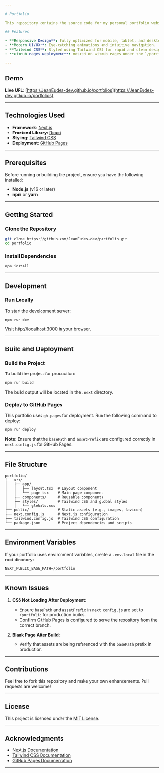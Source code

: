 ```yaml
---

# Portfolio

This repository contains the source code for my personal portfolio website, built with **Next.js**, **React**, **Tailwind CSS**, and deployed to **GitHub Pages**.

## Features

- **Responsive Design**: Fully optimized for mobile, tablet, and desktop devices.
- **Modern UI/UX**: Eye-catching animations and intuitive navigation.
- **Tailwind CSS**: Styled using Tailwind CSS for rapid and clean design implementation.
- **GitHub Pages Deployment**: Hosted on GitHub Pages under the `/portfolio` subpath.

---
```


## Demo

**Live URL**: [https://JeanEudes-dev.github.io/portfolios](https://JeanEudes-dev.github.io/portfolios)

---

## Technologies Used

- **Framework**: [Next.js](https://nextjs.org/)
- **Frontend Library**: [React](https://reactjs.org/)
- **Styling**: [Tailwind CSS](https://tailwindcss.com/)
- **Deployment**: [GitHub Pages](https://pages.github.com/)

---

## Prerequisites

Before running or building the project, ensure you have the following installed:

- **Node.js** (v16 or later)
- **npm** or **yarn**

---

## Getting Started

### Clone the Repository

```bash
git clone https://github.com/JeanEudes-dev/portfolio.git
cd portfolio
```

### Install Dependencies

```bash
npm install
```

---

## Development

### Run Locally

To start the development server:

```bash
npm run dev
```

Visit [http://localhost:3000](http://localhost:3000) in your browser.

---

## Build and Deployment

### Build the Project

To build the project for production:

```bash
npm run build
```

The build output will be located in the `.next` directory.

### Deploy to GitHub Pages

This portfolio uses `gh-pages` for deployment. Run the following command to deploy:

```bash
npm run deploy
```

**Note**: Ensure that the `basePath` and `assetPrefix` are configured correctly in `next.config.js` for GitHub Pages.

---

## File Structure

```plaintext
portfolio/
├── src/
│   ├── app/
│   │   ├── layout.tsx  # Layout component
│   │   └── page.tsx    # Main page component
│   ├── components/     # Reusable components
│   ├── styles/         # Tailwind CSS and global styles
│   │   └── globals.css
├── public/             # Static assets (e.g., images, favicon)
├── next.config.js      # Next.js configuration
├── tailwind.config.js  # Tailwind CSS configuration
└── package.json        # Project dependencies and scripts
```

---

## Environment Variables

If your portfolio uses environment variables, create a `.env.local` file in the root directory:

```plaintext
NEXT_PUBLIC_BASE_PATH=/portfolio
```

---

## Known Issues

1. **CSS Not Loading After Deployment**:

   - Ensure `basePath` and `assetPrefix` in `next.config.js` are set to `/portfolio` for production builds.
   - Confirm GitHub Pages is configured to serve the repository from the correct branch.

2. **Blank Page After Build**:
   - Verify that assets are being referenced with the `basePath` prefix in production.

---

## Contributions

Feel free to fork this repository and make your own enhancements. Pull requests are welcome!

---

## License

This project is licensed under the [MIT License](LICENSE).

---

## Acknowledgments

- [Next.js Documentation](https://nextjs.org/docs)
- [Tailwind CSS Documentation](https://tailwindcss.com/docs)
- [GitHub Pages Documentation](https://docs.github.com/en/pages)

---
